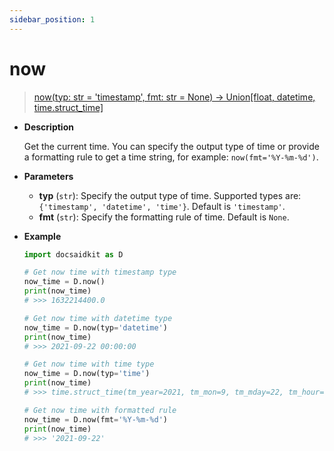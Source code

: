 ```yaml
---
sidebar_position: 1
---
```


# now

> [now(typ: str = 'timestamp', fmt: str = None) -> Union[float, datetime, time.struct_time]](https://github.com/DocsaidLab/DocsaidKit/blob/012540eebaebb2718987dd3ec0f7dcf40f403caa/docsaidkit/utils/time.py#L160)

- **Description**

    Get the current time. You can specify the output type of time or provide a formatting rule to get a time string, for example: `now(fmt='%Y-%m-%d')`.

- **Parameters**
    - **typ** (`str`): Specify the output type of time. Supported types are: `{'timestamp', 'datetime', 'time'}`. Default is `'timestamp'`.
    - **fmt** (`str`): Specify the formatting rule of time. Default is `None`.

- **Example**

    ```python
    import docsaidkit as D

    # Get now time with timestamp type
    now_time = D.now()
    print(now_time)
    # >>> 1632214400.0

    # Get now time with datetime type
    now_time = D.now(typ='datetime')
    print(now_time)
    # >>> 2021-09-22 00:00:00

    # Get now time with time type
    now_time = D.now(typ='time')
    print(now_time)
    # >>> time.struct_time(tm_year=2021, tm_mon=9, tm_mday=22, tm_hour=0, tm_min=0, tm_sec=0, tm_wday=2, tm_yday=265, tm_isdst=0)

    # Get now time with formatted rule
    now_time = D.now(fmt='%Y-%m-%d')
    print(now_time)
    # >>> '2021-09-22'
    ```
